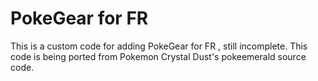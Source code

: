 # PokeGear for FR
This is a custom code for adding PokeGear for FR , still incomplete.
This code is being ported from Pokemon Crystal Dust's pokeemerald source code.
